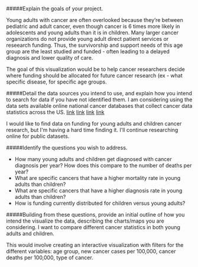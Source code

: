 #####Explain the goals of your project.


Young adults with cancer are often overlooked because they’re between pediatric and adult cancer, even though cancer is 6 times more likely in adolescents and young adults than it is in children. Many larger cancer organizations do not provide young adult direct patient services or reseearch funding. Thus, the survivorship and support needs of this age group are the least studied and funded - often leading to a delayed diagnosis and lower quality of care. 

The goal of this visualization would be to help cancer researchers decide where funding should be allocated for future cancer research (ex - what specific disease, for specific age groups.





#####Detail the data sources you intend to use, and explain how you intend to search for data if you have not identified them.
I am considering using the data sets available online national cancer databases that collect cancer data statistics across the US.
[link](https://www.cancer.gov/research/resources/data-catalog)
[link](https://wonder.cdc.gov/cancer.html)
[link](https://nccd.cdc.gov/uscs/childhoodcancerbyprimarysite.aspx)
 [link](https://nccd.cdc.gov/uscs/childhoodcancerdetailedbyICCC.aspx)
 
 I would like to find data on funding for young adults and children cancer research, but I'm having a hard time finding it. I'll continue researching online for public datasets.

#####Identify the questions you wish to address.
- How many young adults and children get diagnosed with cancer diagnosis per year? How does this compare to the number of deaths per year? 
- What are specific cancers that have a higher mortality rate in young adults than children? 
- What are specific cancers that have a higher diagnosis rate in young adults than children?
- How is funding currently distributed for children versus young adults? 



#####Building from these questions, provide an initial outline of how you intend the visualize the data, describing the charts/maps you are considering.
I want to compare different cancer statistics in both young adults and children. 

This would involve creating an interactive visualization with filters for the different variables: age group, new cancer cases per 100,000, cancer deaths per 100,000, type of cancer.

